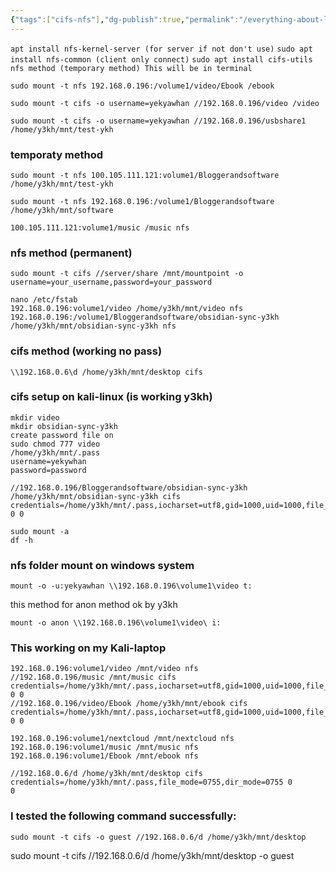 ```yaml
---
{"tags":["cifs-nfs"],"dg-publish":true,"permalink":"/everything-about-linux/mount-nfs-and-cifs/","dgPassFrontmatter":true,"noteIcon":""}
---
```



`apt install nfs-kernel-server (for server if not don't use)`
`sudo apt install nfs-common (client only connect)`
`sudo apt install cifs-utils`
`nfs method (temporary method) This will be in terminal`
```
sudo mount -t nfs 192.168.0.196:/volume1/video/Ebook /ebook
```
```
sudo mount -t cifs -o username=yekyawhan //192.168.0.196/video /video
```

	sudo mount -t cifs -o username=yekyawhan //192.168.0.196/usbshare1 /home/y3kh/mnt/test-ykh

### temporaty method
```
sudo mount -t nfs 100.105.111.121:volume1/Bloggerandsoftware /home/y3kh/mnt/test-ykh
```
```
sudo mount -t nfs 192.168.0.196:/volume1/Bloggerandsoftware /home/y3kh/mnt/software
```
```
100.105.111.121:volume1/music /music nfs
```
### nfs method (permanent)

```
sudo mount -t cifs //server/share /mnt/mountpoint -o username=your_username,password=your_password
```
	nano /etc/fstab
	192.168.0.196:volume1/video /home/y3kh/mnt/video nfs
	192.168.0.196:/volume1/Bloggerandsoftware/obsidian-sync-y3kh /home/y3kh/mnt/obsidian-sync-y3kh nfs

### cifs method (working no pass)

```
\\192.168.0.6\d /home/y3kh/mnt/desktop cifs
```

### cifs setup on kali-linux (is working y3kh)

	mkdir video
	mkdir obsidian-sync-y3kh
	create password file on 
	sudo chmod 777 video
	/home/y3kh/mnt/.pass
	username=yekywhan
	password=password

```shell
//192.168.0.196/Bloggerandsoftware/obsidian-sync-y3kh           /home/y3kh/mnt/obsidian-sync-y3kh cifs credentials=/home/y3kh/mnt/.pass,iocharset=utf8,gid=1000,uid=1000,file_mode=0777,dir_mode=0777 0 0
```
	sudo mount -a
	df -h
### nfs folder mount on windows system

	mount -o -u:yekyawhan \\192.168.0.196\volume1\video t:

this method for anon method ok by y3kh

	mount -o anon \\192.168.0.196\volume1\video\ i:

### This working on my Kali-laptop

```shell
192.168.0.196:volume1/video /mnt/video nfs  
//192.168.0.196/music /mnt/music cifs credentials=/home/y3kh/mnt/.pass,iocharset=utf8,gid=1000,uid=1000,file_mode=0777,dir_mode=0777 0 0  
//192.168.0.196/video/Ebook /home/y3kh/mnt/ebook cifs credentials=/home/y3kh/mnt/.pass,iocharset=utf8,gid=1000,uid=1000,file_mode=0777,dir_mode=0777 0 0
```

```
192.168.0.196:volume1/nextcloud /mnt/nextcloud nfs
192.168.0.196:volume1/music /mnt/music nfs
192.168.0.196:volume1/Ebook /mnt/ebook nfs
```

```
//192.168.0.6/d /home/y3kh/mnt/desktop cifs  credentials=/home/y3kh/mnt/.pass,file_mode=0755,dir_mode=0755 0       0
```

### I tested the following command successfully:

```
sudo mount -t cifs -o guest //192.168.0.6/d /home/y3kh/mnt/desktop
```

sudo mount -t cifs //192.168.0.6/d /home/y3kh/mnt/desktop -o guest

